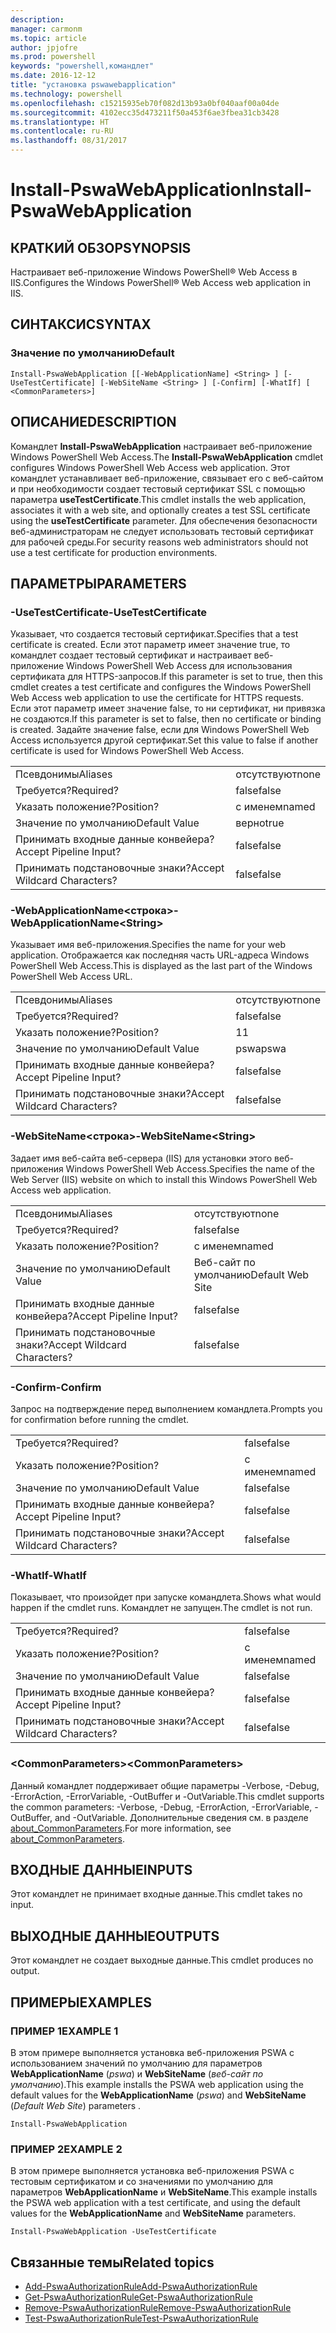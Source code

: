 ```yaml
---
description: 
manager: carmonm
ms.topic: article
author: jpjofre
ms.prod: powershell
keywords: "powershell,командлет"
ms.date: 2016-12-12
title: "установка pswawebapplication"
ms.technology: powershell
ms.openlocfilehash: c15215935eb70f082d13b93a0bf040aaf00a04de
ms.sourcegitcommit: 4102ecc35d473211f50a453f6ae3fbea31cb3428
ms.translationtype: HT
ms.contentlocale: ru-RU
ms.lasthandoff: 08/31/2017
---
```

#  <a name="install-pswawebapplication"></a><span data-ttu-id="56c61-103">Install-PswaWebApplication</span><span class="sxs-lookup"><span data-stu-id="56c61-103">Install-PswaWebApplication</span></span>

##  <a name="synopsis"></a><span data-ttu-id="56c61-104">КРАТКИЙ ОБЗОР</span><span class="sxs-lookup"><span data-stu-id="56c61-104">SYNOPSIS</span></span>

<span data-ttu-id="56c61-105">Настраивает веб-приложение Windows PowerShell® Web Access в IIS.</span><span class="sxs-lookup"><span data-stu-id="56c61-105">Configures the Windows PowerShell® Web Access web application in IIS.</span></span>

## <a name="syntax"></a><span data-ttu-id="56c61-106">СИНТАКСИС</span><span class="sxs-lookup"><span data-stu-id="56c61-106">SYNTAX</span></span>

### <a name="default"></a><span data-ttu-id="56c61-107">Значение по умолчанию</span><span class="sxs-lookup"><span data-stu-id="56c61-107">Default</span></span>
```
Install-PswaWebApplication [[-WebApplicationName] <String> ] [-UseTestCertificate] [-WebSiteName <String> ] [-Confirm] [-WhatIf] [ <CommonParameters>]
```

## <a name="description"></a><span data-ttu-id="56c61-108">ОПИСАНИЕ</span><span class="sxs-lookup"><span data-stu-id="56c61-108">DESCRIPTION</span></span>

<span data-ttu-id="56c61-109">Командлет **Install-PswaWebApplication** настраивает веб-приложение Windows PowerShell Web Access.</span><span class="sxs-lookup"><span data-stu-id="56c61-109">The **Install-PswaWebApplication** cmdlet configures Windows PowerShell Web Access web application.</span></span> <span data-ttu-id="56c61-110">Этот командлет устанавливает веб-приложение, связывает его с веб-сайтом и при необходимости создает тестовый сертификат SSL с помощью параметра **useTestCertificate**.</span><span class="sxs-lookup"><span data-stu-id="56c61-110">This cmdlet installs the web application, associates it with a web site, and optionally creates a test SSL certificate using the **useTestCertificate** parameter.</span></span> <span data-ttu-id="56c61-111">Для обеспечения безопасности веб-администраторам не следует использовать тестовый сертификат для рабочей среды.</span><span class="sxs-lookup"><span data-stu-id="56c61-111">For security reasons web administrators should not use a test certificate for production environments.</span></span>

## <a name="parameters"></a><span data-ttu-id="56c61-112">ПАРАМЕТРЫ</span><span class="sxs-lookup"><span data-stu-id="56c61-112">PARAMETERS</span></span>

### <a name="-usetestcertificate"></a><span data-ttu-id="56c61-113">-UseTestCertificate</span><span class="sxs-lookup"><span data-stu-id="56c61-113">-UseTestCertificate</span></span>

<span data-ttu-id="56c61-114">Указывает, что создается тестовый сертификат.</span><span class="sxs-lookup"><span data-stu-id="56c61-114">Specifies that a test certificate is created.</span></span> <span data-ttu-id="56c61-115">Если этот параметр имеет значение true, то командлет создает тестовый сертификат и настраивает веб-приложение Windows PowerShell Web Access для использования сертификата для HTTPS-запросов.</span><span class="sxs-lookup"><span data-stu-id="56c61-115">If this parameter is set to true, then this cmdlet creates a test certificate and configures the Windows PowerShell Web Access web application to use the certificate for HTTPS requests.</span></span> <span data-ttu-id="56c61-116">Если этот параметр имеет значение false, то ни сертификат, ни привязка не создаются.</span><span class="sxs-lookup"><span data-stu-id="56c61-116">If this parameter is set to false, then no certificate or binding is created.</span></span> <span data-ttu-id="56c61-117">Задайте значение false, если для Windows PowerShell Web Access используется другой сертификат.</span><span class="sxs-lookup"><span data-stu-id="56c61-117">Set this value to false if another certificate is used for Windows PowerShell Web Access.</span></span>

|||  
|-|-|
| <span data-ttu-id="56c61-118">Псевдонимы</span><span class="sxs-lookup"><span data-stu-id="56c61-118">Aliases</span></span>                              | <span data-ttu-id="56c61-119">отсутствуют</span><span class="sxs-lookup"><span data-stu-id="56c61-119">none</span></span>                                 |
| <span data-ttu-id="56c61-120">Требуется?</span><span class="sxs-lookup"><span data-stu-id="56c61-120">Required?</span></span>                            | <span data-ttu-id="56c61-121">false</span><span class="sxs-lookup"><span data-stu-id="56c61-121">false</span></span>                                |
| <span data-ttu-id="56c61-122">Указать положение?</span><span class="sxs-lookup"><span data-stu-id="56c61-122">Position?</span></span>                            | <span data-ttu-id="56c61-123">с именем</span><span class="sxs-lookup"><span data-stu-id="56c61-123">named</span></span>                                |
| <span data-ttu-id="56c61-124">Значение по умолчанию</span><span class="sxs-lookup"><span data-stu-id="56c61-124">Default Value</span></span>                        | <span data-ttu-id="56c61-125">верно</span><span class="sxs-lookup"><span data-stu-id="56c61-125">true</span></span>                                 |
| <span data-ttu-id="56c61-126">Принимать входные данные конвейера?</span><span class="sxs-lookup"><span data-stu-id="56c61-126">Accept Pipeline Input?</span></span>               | <span data-ttu-id="56c61-127">false</span><span class="sxs-lookup"><span data-stu-id="56c61-127">false</span></span>                                |
| <span data-ttu-id="56c61-128">Принимать подстановочные знаки?</span><span class="sxs-lookup"><span data-stu-id="56c61-128">Accept Wildcard Characters?</span></span>          | <span data-ttu-id="56c61-129">false</span><span class="sxs-lookup"><span data-stu-id="56c61-129">false</span></span>                                |

### <a name="-webapplicationnameltstringgt"></a><span data-ttu-id="56c61-130">-WebApplicationName&lt;строка&gt;</span><span class="sxs-lookup"><span data-stu-id="56c61-130">-WebApplicationName&lt;String&gt;</span></span>

<span data-ttu-id="56c61-131">Указывает имя веб-приложения.</span><span class="sxs-lookup"><span data-stu-id="56c61-131">Specifies the name for your web application.</span></span> <span data-ttu-id="56c61-132">Отображается как последняя часть URL-адреса Windows PowerShell Web Access.</span><span class="sxs-lookup"><span data-stu-id="56c61-132">This is displayed as the last part of the Windows PowerShell Web Access URL.</span></span>

|||  
|-|-|
| <span data-ttu-id="56c61-133">Псевдонимы</span><span class="sxs-lookup"><span data-stu-id="56c61-133">Aliases</span></span>                              | <span data-ttu-id="56c61-134">отсутствуют</span><span class="sxs-lookup"><span data-stu-id="56c61-134">none</span></span>                                 |
| <span data-ttu-id="56c61-135">Требуется?</span><span class="sxs-lookup"><span data-stu-id="56c61-135">Required?</span></span>                            | <span data-ttu-id="56c61-136">false</span><span class="sxs-lookup"><span data-stu-id="56c61-136">false</span></span>                                |
| <span data-ttu-id="56c61-137">Указать положение?</span><span class="sxs-lookup"><span data-stu-id="56c61-137">Position?</span></span>                            | <span data-ttu-id="56c61-138">1</span><span class="sxs-lookup"><span data-stu-id="56c61-138">1</span></span>                                    |
| <span data-ttu-id="56c61-139">Значение по умолчанию</span><span class="sxs-lookup"><span data-stu-id="56c61-139">Default Value</span></span>                        | <span data-ttu-id="56c61-140">pswa</span><span class="sxs-lookup"><span data-stu-id="56c61-140">pswa</span></span>                                 |
| <span data-ttu-id="56c61-141">Принимать входные данные конвейера?</span><span class="sxs-lookup"><span data-stu-id="56c61-141">Accept Pipeline Input?</span></span>               | <span data-ttu-id="56c61-142">false</span><span class="sxs-lookup"><span data-stu-id="56c61-142">false</span></span>                                |
| <span data-ttu-id="56c61-143">Принимать подстановочные знаки?</span><span class="sxs-lookup"><span data-stu-id="56c61-143">Accept Wildcard Characters?</span></span>          | <span data-ttu-id="56c61-144">false</span><span class="sxs-lookup"><span data-stu-id="56c61-144">false</span></span>                                |

### <a name="-websitenameltstringgt"></a><span data-ttu-id="56c61-145">-WebSiteName&lt;строка&gt;</span><span class="sxs-lookup"><span data-stu-id="56c61-145">-WebSiteName&lt;String&gt;</span></span>

<span data-ttu-id="56c61-146">Задает имя веб-сайта веб-сервера (IIS) для установки этого веб-приложения Windows PowerShell Web Access.</span><span class="sxs-lookup"><span data-stu-id="56c61-146">Specifies the name of the Web Server (IIS) website on which to install this Windows PowerShell Web Access web application.</span></span>

|||  
|-|-|
| <span data-ttu-id="56c61-147">Псевдонимы</span><span class="sxs-lookup"><span data-stu-id="56c61-147">Aliases</span></span>                              | <span data-ttu-id="56c61-148">отсутствуют</span><span class="sxs-lookup"><span data-stu-id="56c61-148">none</span></span>                                 |
| <span data-ttu-id="56c61-149">Требуется?</span><span class="sxs-lookup"><span data-stu-id="56c61-149">Required?</span></span>                            | <span data-ttu-id="56c61-150">false</span><span class="sxs-lookup"><span data-stu-id="56c61-150">false</span></span>                                |
| <span data-ttu-id="56c61-151">Указать положение?</span><span class="sxs-lookup"><span data-stu-id="56c61-151">Position?</span></span>                            | <span data-ttu-id="56c61-152">с именем</span><span class="sxs-lookup"><span data-stu-id="56c61-152">named</span></span>                                |
| <span data-ttu-id="56c61-153">Значение по умолчанию</span><span class="sxs-lookup"><span data-stu-id="56c61-153">Default Value</span></span>                        | <span data-ttu-id="56c61-154">Веб-сайт по умолчанию</span><span class="sxs-lookup"><span data-stu-id="56c61-154">Default Web Site</span></span>                     |
| <span data-ttu-id="56c61-155">Принимать входные данные конвейера?</span><span class="sxs-lookup"><span data-stu-id="56c61-155">Accept Pipeline Input?</span></span>               | <span data-ttu-id="56c61-156">false</span><span class="sxs-lookup"><span data-stu-id="56c61-156">false</span></span>                                |
| <span data-ttu-id="56c61-157">Принимать подстановочные знаки?</span><span class="sxs-lookup"><span data-stu-id="56c61-157">Accept Wildcard Characters?</span></span>          | <span data-ttu-id="56c61-158">false</span><span class="sxs-lookup"><span data-stu-id="56c61-158">false</span></span>                                |

### <a name="-confirm"></a><span data-ttu-id="56c61-159">-Confirm</span><span class="sxs-lookup"><span data-stu-id="56c61-159">-Confirm</span></span>

<span data-ttu-id="56c61-160">Запрос на подтверждение перед выполнением командлета.</span><span class="sxs-lookup"><span data-stu-id="56c61-160">Prompts you for confirmation before running the cmdlet.</span></span>

|||  
|-|-|
| <span data-ttu-id="56c61-161">Требуется?</span><span class="sxs-lookup"><span data-stu-id="56c61-161">Required?</span></span>                            | <span data-ttu-id="56c61-162">false</span><span class="sxs-lookup"><span data-stu-id="56c61-162">false</span></span>                                |
| <span data-ttu-id="56c61-163">Указать положение?</span><span class="sxs-lookup"><span data-stu-id="56c61-163">Position?</span></span>                            | <span data-ttu-id="56c61-164">с именем</span><span class="sxs-lookup"><span data-stu-id="56c61-164">named</span></span>                                |
| <span data-ttu-id="56c61-165">Значение по умолчанию</span><span class="sxs-lookup"><span data-stu-id="56c61-165">Default Value</span></span>                        | <span data-ttu-id="56c61-166">false</span><span class="sxs-lookup"><span data-stu-id="56c61-166">false</span></span>                                |
| <span data-ttu-id="56c61-167">Принимать входные данные конвейера?</span><span class="sxs-lookup"><span data-stu-id="56c61-167">Accept Pipeline Input?</span></span>               | <span data-ttu-id="56c61-168">false</span><span class="sxs-lookup"><span data-stu-id="56c61-168">false</span></span>                                |
| <span data-ttu-id="56c61-169">Принимать подстановочные знаки?</span><span class="sxs-lookup"><span data-stu-id="56c61-169">Accept Wildcard Characters?</span></span>          | <span data-ttu-id="56c61-170">false</span><span class="sxs-lookup"><span data-stu-id="56c61-170">false</span></span>                                |

### <a name="-whatif"></a><span data-ttu-id="56c61-171">-WhatIf</span><span class="sxs-lookup"><span data-stu-id="56c61-171">-WhatIf</span></span>

<span data-ttu-id="56c61-172">Показывает, что произойдет при запуске командлета.</span><span class="sxs-lookup"><span data-stu-id="56c61-172">Shows what would happen if the cmdlet runs.</span></span>
<span data-ttu-id="56c61-173">Командлет не запущен.</span><span class="sxs-lookup"><span data-stu-id="56c61-173">The cmdlet is not run.</span></span>

|||  
|-|-|
| <span data-ttu-id="56c61-174">Требуется?</span><span class="sxs-lookup"><span data-stu-id="56c61-174">Required?</span></span>                            | <span data-ttu-id="56c61-175">false</span><span class="sxs-lookup"><span data-stu-id="56c61-175">false</span></span>                                |
| <span data-ttu-id="56c61-176">Указать положение?</span><span class="sxs-lookup"><span data-stu-id="56c61-176">Position?</span></span>                            | <span data-ttu-id="56c61-177">с именем</span><span class="sxs-lookup"><span data-stu-id="56c61-177">named</span></span>                                |
| <span data-ttu-id="56c61-178">Значение по умолчанию</span><span class="sxs-lookup"><span data-stu-id="56c61-178">Default Value</span></span>                        | <span data-ttu-id="56c61-179">false</span><span class="sxs-lookup"><span data-stu-id="56c61-179">false</span></span>                                |
| <span data-ttu-id="56c61-180">Принимать входные данные конвейера?</span><span class="sxs-lookup"><span data-stu-id="56c61-180">Accept Pipeline Input?</span></span>               | <span data-ttu-id="56c61-181">false</span><span class="sxs-lookup"><span data-stu-id="56c61-181">false</span></span>                                |
| <span data-ttu-id="56c61-182">Принимать подстановочные знаки?</span><span class="sxs-lookup"><span data-stu-id="56c61-182">Accept Wildcard Characters?</span></span>          | <span data-ttu-id="56c61-183">false</span><span class="sxs-lookup"><span data-stu-id="56c61-183">false</span></span>                                |

### <a name="ltcommonparametersgt"></a><span data-ttu-id="56c61-184">&lt;CommonParameters&gt;</span><span class="sxs-lookup"><span data-stu-id="56c61-184">&lt;CommonParameters&gt;</span></span>

<span data-ttu-id="56c61-185">Данный командлет поддерживает общие параметры -Verbose, -Debug, -ErrorAction, -ErrorVariable, -OutBuffer и -OutVariable.</span><span class="sxs-lookup"><span data-stu-id="56c61-185">This cmdlet supports the common parameters: -Verbose, -Debug, -ErrorAction, -ErrorVariable, -OutBuffer, and -OutVariable.</span></span>
<span data-ttu-id="56c61-186">Дополнительные сведения см. в разделе [about_CommonParameters](http://go.microsoft.com/fwlink/p/?LinkID=113216).</span><span class="sxs-lookup"><span data-stu-id="56c61-186">For more information, see [about_CommonParameters](http://go.microsoft.com/fwlink/p/?LinkID=113216).</span></span>

## <a name="inputs"></a><span data-ttu-id="56c61-187">ВХОДНЫЕ ДАННЫЕ</span><span class="sxs-lookup"><span data-stu-id="56c61-187">INPUTS</span></span>

<span data-ttu-id="56c61-188">Этот командлет не принимает входные данные.</span><span class="sxs-lookup"><span data-stu-id="56c61-188">This cmdlet takes no input.</span></span>

##  <a name="outputs"></a><span data-ttu-id="56c61-189">ВЫХОДНЫЕ ДАННЫЕ</span><span class="sxs-lookup"><span data-stu-id="56c61-189">OUTPUTS</span></span>

<span data-ttu-id="56c61-190">Этот командлет не создает выходные данные.</span><span class="sxs-lookup"><span data-stu-id="56c61-190">This cmdlet produces no output.</span></span>

## <a name="examples"></a><span data-ttu-id="56c61-191">ПРИМЕРЫ</span><span class="sxs-lookup"><span data-stu-id="56c61-191">EXAMPLES</span></span>

### <a name="example-1"></a><span data-ttu-id="56c61-192">ПРИМЕР 1</span><span class="sxs-lookup"><span data-stu-id="56c61-192">EXAMPLE 1</span></span>

<span data-ttu-id="56c61-193">В этом примере выполняется установка веб-приложения PSWA с использованием значений по умолчанию для параметров **WebApplicationName** (*pswa*) и **WebSiteName** (*веб-сайт по умолчанию*).</span><span class="sxs-lookup"><span data-stu-id="56c61-193">This example installs the PSWA web application using the default values for the **WebApplicationName** (*pswa*) and **WebSiteName** (*Default Web Site*) parameters .</span></span>

```
Install-PswaWebApplication
```

### <a name="example-2"></a><span data-ttu-id="56c61-194">ПРИМЕР 2</span><span class="sxs-lookup"><span data-stu-id="56c61-194">EXAMPLE 2</span></span>

<span data-ttu-id="56c61-195">В этом примере выполняется установка веб-приложения PSWA с тестовым сертификатом и со значениями по умолчанию для параметров **WebApplicationName** и **WebSiteName**.</span><span class="sxs-lookup"><span data-stu-id="56c61-195">This example installs the PSWA web application with a test certificate, and using the default values for the **WebApplicationName** and **WebSiteName** parameters.</span></span>

```
Install-PswaWebApplication -UseTestCertificate
```

##  <a name="related-topics"></a><span data-ttu-id="56c61-196">Связанные темы</span><span class="sxs-lookup"><span data-stu-id="56c61-196">Related topics</span></span>

-  [<span data-ttu-id="56c61-197">Add-PswaAuthorizationRule</span><span class="sxs-lookup"><span data-stu-id="56c61-197">Add-PswaAuthorizationRule</span></span>](add-pswaauthorizationrule.md)
-  [<span data-ttu-id="56c61-198">Get-PswaAuthorizationRule</span><span class="sxs-lookup"><span data-stu-id="56c61-198">Get-PswaAuthorizationRule</span></span>](get-pswaauthorizationrule.md)
-  [<span data-ttu-id="56c61-199">Remove-PswaAuthorizationRule</span><span class="sxs-lookup"><span data-stu-id="56c61-199">Remove-PswaAuthorizationRule</span></span>](remove-pswaauthorizationrule.md)
-  [<span data-ttu-id="56c61-200">Test-PswaAuthorizationRule</span><span class="sxs-lookup"><span data-stu-id="56c61-200">Test-PswaAuthorizationRule</span></span>](test-pswaauthorizationrule.md)
